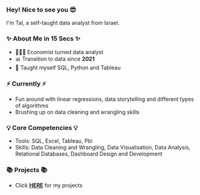 
### Hey! Nice to see you 😎

I'm Tal, a self-taught data analyst from Israel.

### ✨ About Me in 15 Secs ✨
- 👩🏻‍💻 Economist turned data analyst
- 📊 Transition to data since **2021**
- 📝 Taught myself SQL, Python and Tableau

### ⚡️ Currently ⚡️
- Fun around with linear regressions, data storytelling and different types of algorithms
- Brushing up on data cleaning and wrangling skills

### 💡 Core Competencies 💡
- Tools: SQL, Excel, Tableau, Pbi
- Skills: Data Cleaning and Wrangling, Data Visualisation, Data Analysis, Relational Databases, Dashboard Design and Development

### 📚 Projects 📚
- Click **[HERE]()** for my projects
